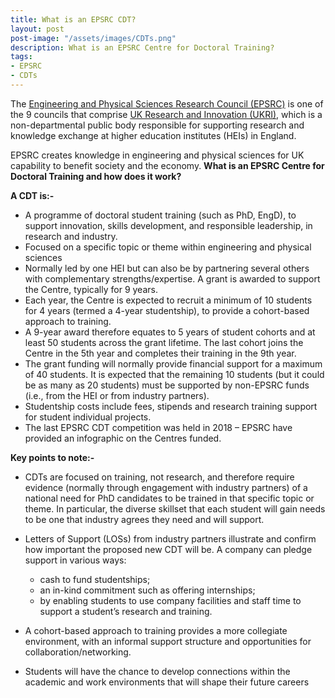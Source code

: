 ```yaml
---
title: What is an EPSRC CDT?
layout: post
post-image: "/assets/images/CDTs.png"
description: What is an EPSRC Centre for Doctoral Training?
tags:
- EPSRC
- CDTs
---
```


The [Engineering and Physical Sciences Research Council (EPSRC)](epsrc.ukri.org) is one of the 9 councils that comprise [UK Research and Innovation (UKRI)](ukri.org), which is a non-departmental public body responsible for supporting research and knowledge exchange at higher education institutes (HEIs) in England.

EPSRC creates knowledge in engineering and physical sciences for UK capability to benefit society and the economy.  __What is an EPSRC Centre for Doctoral Training and how does it work?__

__A CDT is:-__

-	A programme of doctoral student training (such as PhD, EngD), to support innovation, skills development, and responsible leadership, in research and industry.
-	Focused on a specific topic or theme within engineering and physical sciences
-	Normally led by one HEI but can also be by partnering several others with complementary strengths/expertise. A grant is awarded to support the Centre, typically for 9 years.
-	Each year, the Centre is expected to recruit a minimum of 10 students for 4 years (termed a 4-year studentship), to provide a cohort-based approach to training.
-	A 9-year award therefore equates to 5 years of student cohorts and at least 50 students across the grant lifetime. The last cohort joins the Centre in the 5th year and completes their training in the 9th year.
-	The grant funding will normally provide financial support for a maximum of 40 students. It is expected that the remaining 10 students (but it could be as many as 20 students) must be supported by non-EPSRC funds (i.e., from the HEI or from industry partners).
-	Studentship costs include fees, stipends and research training support for student individual projects.
-	The last EPSRC CDT competition was held in 2018 – EPSRC have provided an infographic on the Centres funded.

__Key points to note:-__

-	CDTs are focused on training, not research, and therefore require evidence (normally through engagement with industry partners) of a national need for PhD candidates to be trained in that specific topic or theme. In particular, the diverse skillset that each student will gain needs to be one that industry agrees they need and will support. 
-	Letters of Support (LOSs) from industry partners illustrate and confirm how important the proposed new CDT will be.  A company can pledge support in various ways:
	* cash to fund studentships; 
	* an in-kind commitment such as offering internships;
	* by enabling students to use company facilities and staff time to support a student’s research and training.
-	A cohort-based approach to training provides a more collegiate environment, with an informal support structure and opportunities for collaboration/networking.

-	Students will have the chance to develop connections within the academic and work environments that will shape their future careers
